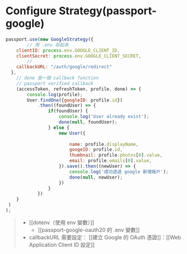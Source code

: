 # Configure Strategy(passport-google)
```js
passport.use(new GoogleStrategy({
		// 用 .env 存起來
    clientID: process.env.GOOGLE_CLIENT_ID,
    clientSecret: process.env.GOOGLE_CLIENT_SECRET,
		// 
    callbackURL: "/auth/google/redirect"
  },
	// done 是一個 callback function
	// passport verified callback
	(accessToken, refreshToken, profile, done) => {
		console.log(profile);
		User.findOne({googleID: profile.id})
			.then((foundUser) => {
				if(foundUser) {
					console.log('User already exist');
					done(null, foundUser);
				} else {
					new User({
						
						name: profile.displayName,
						googeID: profile.id,
						thumbnail: profile.photos[0].value,
						email: profile.emails[0].value,
					}).save().then((newUser) => {
						console.log('成功透過 google 新增帳戶');
						done(null, newUser);
					})
				}
			})
	}
 )
);
```
> - [[dotenv（使用 env 變數）]]
>	 - [[passport-google-oauth20 的 .env 變數]]
>- callbackURL 需要設定：
>	 [[建立 Google 的 OAuth 憑證]]：[[Web Application Client ID 設定]]
